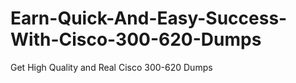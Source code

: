 # Earn-Quick-And-Easy-Success-With-Cisco-300-620-Dumps
Get High Quality and Real Cisco 300-620 Dumps
